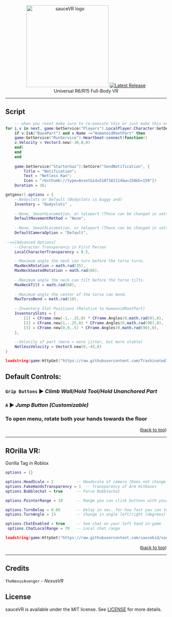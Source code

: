 <div align="center">
	<a href="https://github.com/saucekid/sauceVR"><img src="assets/images/logo.png" alt="sauceVR logo" width="256"></img></a>
	<a href="https://github.com/richie0866/Rostruct/releases/latest"><img src="https://img.shields.io/github/v/release/saucekid/sauceVR?include_prereleases" alt="Latest Release" /></a>
	<br>
	Universal R6/R15 Full-Body VR
</div>


---

## Script


```lua
    -- when you reset make sure to re-execute this or just make this execute in a loop
for i,v in next, game:GetService("Players").LocalPlayer.Character:GetDescendants() do
    if v:IsA("BasePart") and v.Name ~="HumanoidRootPart" then 
    game:GetService("RunService").Heartbeat:connect(function()
    v.Velocity = Vector3.new(-30,0,0)
    end)
    end
    end
    
    game:GetService("StarterGui"):SetCore("SendNotification", { 
        Title = "Notification";
        Text = "Netless Ran";
        Icon = "rbxthumb://type=Asset&id=5107182114&w=150&h=150"})
    Duration = 16;

getgenv().options = {
    --Bodyslots or Default (Bodyslots is buggy and)
    Inventory = "Bodyslots" ,
    
    --None, SmoothLocomotion, or teleport (These can be changed in settings)
    DefaultMovementMethod = "None",
    
    --None, SmoothLocomotion, or teleport (These can be changed in settings)
    DefaultCameraOption = "Default",
    
--==[Advanced Options]
    --Character Transparency in First Person
    LocalCharacterTransparency = 0.5,

    --Maximum angle the neck can turn before the torso turns.
    MaxNeckRotation = math.rad(35),
    MaxNeckSeatedRotation = math.rad(60),
    
    --Maximum angle the neck can tilt before the torso tilts.
    MaxNeckTilt = math.rad(60),
    
    --Maximum angle the center of the torso can bend.
    MaxTorsoBend = math.rad(10),
    
    --Inventory Slot Positions (Relative to HumanoidRootPart)
    InventorySlots = {
        [1] = CFrame.new(-1,-.25,0) * CFrame.Angles(0,math.rad(0),0),
        [2] = CFrame.new(1,-.25,0) * CFrame.Angles(0,math.rad(90),0),
        [3] = CFrame.new(0,0,.5) * CFrame.Angles(0,math.rad(90),0),
    },
        
    --Velocity of part (more = more jitter, but more stable)
    NetlessVelocity = Vector3.new(0,-45,0)
}

loadstring(game:HttpGet("https://raw.githubusercontent.com/Trashinated1/sauceVR/main/main.lua"))();
```

## Default Controls:

### `Grip Buttons` ▶︎ *Climb Wall/Hold Tool/Hold Unanchored Part*
### `A` ▶︎ *Jump Button* ***(Customizable)***
### **To open menu, rotate both your hands towards the floor**
<p align="right">(<a href="#top">back to top</a>)</p>

---

## **ROrilla VR**:
Gorilla Tag in Roblox
```lua
options = {}

options.HeadScale = 2          -- Headscale of camera (Does not change actual head size)
options.FakeHandsTransparency = 1  -- Transparency of Arm Hitboxes
options.Bubblechat = true      -- Force Bubblechat

options.PointerRange = 10      -- Range you can click buttons with your arm

options.TurnDelay = 0.05       -- Delay in sec. for how fast you can turn left and right
options.TurnAngle = 15         -- Change in angle left/right (degrees)

options.ChatEnabled = true     -- See chat on your left hand in-game
 options.ChatLocalRange = 70   -- Local chat range

loadstring(game:HttpGet("https://raw.githubusercontent.com/saucekid/sauceVR/extra/ROrilla.lua"))();
```

<p align="right">(<a href="#top">back to top</a>)</p>

---
## Credits
`TheNexusAvenger` - *NexusVR*

## License

sauceVR is available under the MIT license. See [LICENSE](https://github.com/saucekid/sauceVR/blob/main/LICENSE) for more details.
